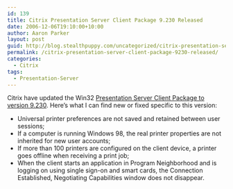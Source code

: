 ```yaml
---
id: 139
title: Citrix Presentation Server Client Package 9.230 Released
date: 2006-12-06T19:10:00+10:00
author: Aaron Parker
layout: post
guid: http://blog.stealthpuppy.com/uncategorized/citrix-presentation-server-client-package-9230-released
permalink: /citrix-presentation-server-client-package-9230-released/
categories:
  - Citrix
tags:
  - Presentation-Server
---
```

Citrix have updated the Win32 [Presentation Server Client Package to version 9.230](http://www.citrix.com/English/SS/downloads/details.asp?dID=2755&downloadID=162299&pID=186). Here&#8217;s what I can find new or fixed specific to this version:

  * Universal printer preferences are not saved and retained between user sessions;
  * If a computer is running Windows 98, the real printer properties are not inherited for new user accounts;
  * If more than 100 printers are configured on the client device, a printer goes offline when receiving a print job;
  * When the client starts an application in Program Neighborhood and is logging on using single sign-on and smart cards, the Connection Established, Negotiating Capabilities window does not disappear.